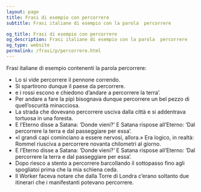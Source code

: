 ```yaml
---
layout: page
title: Frasi di esempio con percorrere 
subtitle: Frasi italiane di esempio con la parola  percorrere

og_title: Frasi di esempio con percorrere 
og_description: Frasi italiane di esempio con la parola  percorrere
og_type: website
permalink: /frasi/p/percorrere.html
---
```


Frasi italiane di esempio contenenti la parola percorrere:


- Lo si vide percorrere il pennone correndo.
- Si spartirono dunque il paese da percorrere.
- e i rossi escono e chiedono d’andare a percorrere la terra’.
- Per andare a fare la pipì bisognava dunque percorrere un bel pezzo di quell’oscurità minacciosa.
- La strada che dovevano percorrere usciva dalla città e si addentrava tortuosa in una foresta.
- E l’Eterno disse a Satana: ‘Donde vieni?’ E Satana rispose all’Eterno: ‘Dal percorrere la terra e dal passeggiare per essa’.
- «I grandi capi cominciano a essere nervosi, allora.» Era logico, in realtà: Rommel riusciva a percorrere novanta chilometri al giorno.
- E l’Eterno disse a Satana: ‘Donde vieni?’ E Satana rispose all’Eterno: ‘Dal percorrere la terra e dal passeggiare per essa’.
- Dopo riesco a stento a percorrere barcollando il sottopasso fino agli spogliatoi prima che la mia schiena ceda.
- Il Worker faceva notare che dalla Torre di Londra c’erano soltanto due itinerari che i manifestanti potevano percorrere.
